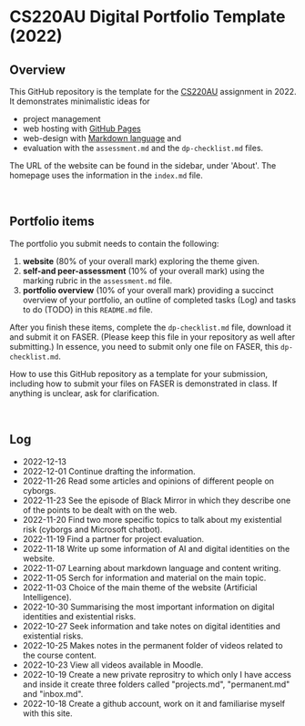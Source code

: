 # CS220AU Digital Portfolio Template (2022)
## Overview
This GitHub repository is the template for the [CS220AU](https://github.com/khofstadter/CS220AU) assignment in 2022. It demonstrates minimalistic ideas for 

- project management
- web hosting with [GitHub Pages](https://pages.github.com/) 
- web-design with [Markdown language](https://guides.github.com/features/mastering-markdown/) and
- evaluation with the `assessment.md` and the `dp-checklist.md` files. 

The URL of the website can be found in the sidebar, under 'About'. The homepage uses the information in the `index.md` file.

<br>

## Portfolio items
The portfolio you submit needs to contain the following:

1. **website** (80% of your overall mark) exploring the theme given.
2. **self-and peer-assessment** (10% of your overall mark) using the marking rubric in the `assessment.md` file.
3. **portfolio overview** (10% of your overall mark) providing a succinct overview of your portfolio, an outline of completed tasks (Log) and tasks to do (TODO) in this `README.md` file.

After you finish these items, complete the `dp-checklist.md` file, download it and submit it on FASER. (Please keep this file in your repository as well after submitting.) In essence, you need to submit only one file on FASER, this `dp-checklist.md`. 

How to use this GitHub repository as a template for your submission, including how to submit your files on FASER is demonstrated in class. If anything is unclear, ask for clarification. 

<br>

## Log
- 2022-12-13 
- 2022-12-01 Continue drafting the information.
- 2022-11-26 Read some articles and opinions of different people on cyborgs.
- 2022-11-23 See the episode of Black Mirror in which they describe one of the points to be dealt with on the web.
- 2022-11-20 Find two more specific topics to talk about my existential risk (cyborgs and Microsoft chatbot).
- 2022-11-19 Find a partner for project evaluation.
- 2022-11-18 Write up some information of AI and digital identities on the website.
- 2022-11-07 Learning about markdown language and content writing.
- 2022-11-05 Serch for information and material on the main topic.
- 2022-11-03 Choice of the main theme of the website (Artificial Intelligence).
- 2022-10-30 Summarising the most important information on digital identities and existential risks.
- 2022-10-27 Seek information and take notes on digital identities and existential risks. 
- 2022-10-25 Makes notes in the permanent folder of videos related to the course content.
- 2022-10-23 View all videos available in Moodle.
- 2022-10-19 Create a new private reprositry to which only I have access and inside it create three folders called "projects.md", "permanent.md" and "inbox.md".
- 2022-10-18 Create a github account, work on it and familiarise myself with this site. 

 
<br>

